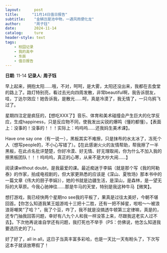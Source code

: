```yaml
---
layout:      post
title:      "11月14日值日报告"
subtitle:    "金鳞岂是池中物，一遇风雨便化龙"
author:      "周子钰"
date:        2024-11-14
catalog:     ture
header-style: text
tags: 
    - 校园记录
    - 我的高中
    - 东辰
    - 值日报告
---
```


**日期**: 11-14
**记录人**: **周子钰**

早上起来，拥抱太阳……哦，不对，呵呵，是大雾，太阳还没出来，我都在去食堂的路上了。路灯特别亮，看过去光向四周发散，非常beautiful啊，我告诉朋友，哇，丁达尔效应！她告诉我，是散光……呵，真是冷漠了，我无情了，一只乌鸦飞过了。

星期四注定是疯狂的，【想吃XXX了】音乐、体育和美术碰撞会产生巨大的化学反应，生成happiness，只是反应物不同，使我发出尖锐的爆鸣（懂的都懂）。【表面上：没事的！没事的！！！实际上：呜呜呜……还我妈生美术课】。

Have one say one（有一说一），黑板其实不难擦，只是抹布的水太冰了，冻死个人（想写people的，不小心写错了）。【在此感谢火火的友情帮助，帮我擦了一半黑板，在此点名批评楚楚，你好冷漠、好无情、好无理取闹，你为什么不加入我的擦黑板团队！！！呜呜呜，真正的心寒，从来不是大吵大闹……】

阅读课without doubt，是我最爱的课。最近痴迷于李娟（就是那个写《我的阿勒泰》的作家，拍成电视剧的，但大家更熟悉的应该是《深山、夏牧场》那本书中的一篇文章《伟大的厨子李娟》），她的书就是边疆生活，是深山，是森林，是一望无际的大草原。今我心驰神往……那是牛马的天堂，特别是我这种牛马【微笑】。

想打游戏，我已经快两个星期no see我的平板了，果真是过往太美好，今朝不堪回首。【你怎么知道我某王姐游戏十三把十二胜，还有一把不掉星，啦啦～～被浪浪哥嘲笑“了哈？”，我了个豆，咋了，我不就是没搞透牛顿第三定律嘛，真是的，还专门抽我回答问题，幸好有八九个人和我一样没答上来，尽跟我这老实人过不去】。下次他再说谁自学还有问题，我打死也不举手（PS：仿佛说，他怎么知道我要选历史的了）。

好了好了，all in all，这日子当真丰富多彩哈，也是一天比一天有盼头了，下次写这本子就该放寒假了！
